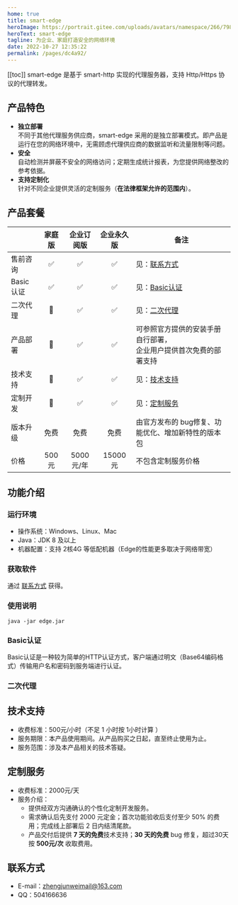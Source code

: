 ```yaml
---
home: true
title: smart-edge
heroImage: https://portrait.gitee.com/uploads/avatars/namespace/266/798143_smartboot_1578989513.png!avatar100
heroText: smart-edge
tagline: 为企业、家庭打造安全的网络环境
date: 2022-10-27 12:35:22
permalink: /pages/dc4a92/
---
```


[[toc]]
smart-edge 是基于 smart-http 实现的代理服务器，支持 Http/Https 协议的代理转发。

## 产品特色
- **独立部署**    
  不同于其他代理服务供应商，smart-edge 采用的是独立部署模式。即产品是运行在您的网络环境中，无需顾虑代理供应商的数据监听和流量限制等问题。
- **安全**    
  自动检测并屏蔽不安全的网络访问；定期生成统计报表，为您提供网络整改的参考依据。
- **支持定制化**   
  针对不同企业提供灵活的定制服务（**在法律框架允许的范围内**）。
  
## 产品套餐
| |家庭版|企业订阅版|企业永久版|备注|
|--|:--:|:--:|:--:|--|
|售前咨询|:white_check_mark:|:white_check_mark:|:white_check_mark:|见：[联系方式](#联系方式)|
|Basic认证|:white_check_mark:|:white_check_mark:|:white_check_mark:|见：[Basic认证](#Basic认证)|
|二次代理|:no_entry_sign:|:white_check_mark:|:white_check_mark:|见：[二次代理](#二次代理)|
|产品部署|:no_entry_sign:|:white_check_mark:|:white_check_mark:|可参照官方提供的安装手册自行部署，<br/> 企业用户提供首次免费的部署支持|
|技术支持|:no_entry_sign:|:white_check_mark:| :white_check_mark: |见：[技术支持](#技术支持)|
|定制开发|:no_entry_sign:|:white_check_mark:|:white_check_mark:|见：[定制服务](#定制服务)|
|版本升级|免费|免费|免费|由官方发布的 bug修复、功能优化、增加新特性的版本包|
|价格 |500元|5000元/年|15000元|不包含定制服务价格|

## 功能介绍
### 运行环境
- 操作系统：Windows、Linux、Mac
- Java：JDK 8 及以上
- 机器配置：支持 2核4G 等低配机器（Edge的性能更多取决于网络带宽）

### 获取软件
通过 [联系方式](#联系方式) 获得。
### 使用说明
```shell
java -jar edge.jar
```
### Basic认证
Basic认证是一种较为简单的HTTP认证方式，客户端通过明文（Base64编码格式）传输用户名和密码到服务端进行认证。

### 二次代理

## 技术支持
- 收费标准：500元/小时（不足 1 小时按 1小时计算 ）
- 服务期限：本产品使用期间。从产品购买之日起，直至终止使用为止。  
- 服务范围：涉及本产品相关的技术答疑。

## 定制服务
- 收费标准：2000元/天
- 服务介绍：
    - 提供经双方沟通确认的个性化定制开发服务。
    - 需求确认后先支付 2000 元定金；首次功能验收后支付至少 50% 的费用；完成线上部署后 2 日内结清尾款。
    - 产品交付后提供 **7 天的免费**技术支持；**30 天的免费** bug 修复，超过30天按 **500元/次** 收取费用。
    



## 联系方式
- E-mail：zhengjunweimail@163.com
- QQ：504166636